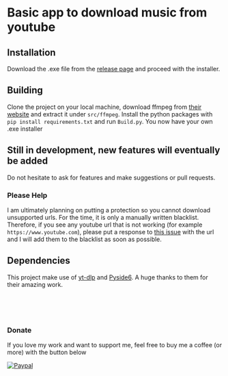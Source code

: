 # Basic app to download music from youtube

## Installation
Download the .exe file from the <a href='https://github.com/Laggrif/Youtube_Download/releases/latest'>release page</a> and proceed with the installer.

## Building
Clone the project on your local machine, download ffmpeg from <a href='https://ffmpeg.org/download.html'>their website</a> and extract it under ```src/ffmpeg```.
Install the python packages with ```pip install requirements.txt``` and run ```Build.py```. You now have your own .exe installer

## Still in development, new features will eventually be added
Do not hesitate to ask for features and make suggestions or pull requests.

### Please Help

I am ultimately planning on putting a protection so you cannot download unsupported urls. 
For the time, it is only a manually written blacklist. Therefore, if you see any youtube url that is not working (for example `https://www.youtube.com`), please put a response to <a href='https://github.com/Laggrif/Youtube_Download/issues/1'>this issue</a> with the url and I will add them to the blacklist as soon as possible.

## Dependencies
This project make use of <a href='https://github.com/yt-dlp/yt-dlp'>yt-dlp</a> and <a href='https://wiki.qt.io/Qt_for_Python'>Pyside6</a>. A huge thanks to them for their amazing work.

<br>
<br>
<br>

### Donate

If you love my work and want to support me, feel free to buy me a coffee (or more) with the button below

[![Paypal](https://www.paypalobjects.com/en_US/i/btn/btn_donate_SM.gif)](https://www.paypal.com/donate/?hosted_button_id=QU79XQ3CGUP74)
